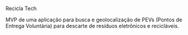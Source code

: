 Recicla Tech

MVP de uma aplicação para busca e geolocalização de PEVs (Pontos de Entrega Voluntária) para descarte de resíduos eletrõnicos e recicláveis.

